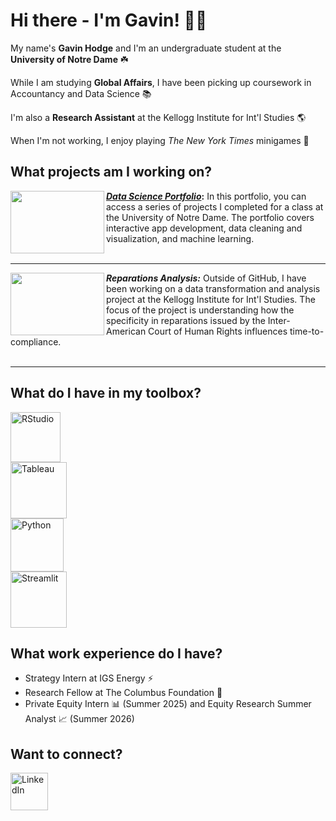 # Hi there - I'm Gavin! 👋😁
My name's **Gavin Hodge** and I'm an undergraduate student at the **University of Notre Dame** ☘️ 

While I am studying **Global Affairs**, I have been picking up coursework in Accountancy and Data Science 📚

I'm also a **Research Assistant** at the Kellogg Institute for Int'l Studies 🌎

When I'm not working, I enjoy playing *The New York Times* minigames 🧩

## What projects am I working on?




<img align="left" width="150" height="100" src="https://github.com/user-attachments/assets/8eb76a8e-2b42-4739-a6a6-f46c2e5ca5ff"> **[*Data Science Portfolio*](https://github.com/g-hodge/Hodge-Data-Science-Portfolio/):** In this portfolio, you can access a series of projects I completed for a class at the University of Notre Dame. The portfolio covers interactive app development, data cleaning and visualization, and machine learning.
<br>
<br>
<hr>

<img align="left" width="150" height="100" src="https://github.com/user-attachments/assets/a9078113-52dc-4701-970e-44ac1699fb48"> ***Reparations Analysis:*** Outside of GitHub, I have been working on a data transformation and analysis project at the Kellogg Institute for Int'l Studies. The focus of the project is understanding how the specificity in reparations issued by the Inter-American Court of Human Rights influences time-to-compliance.
<br>
<br>
<hr>


## What do I have in my toolbox?
<img src="https://github.com/user-attachments/assets/2460cf09-c659-44e1-a4dc-b9e6b8500992" alt="RStudio" width="80"> <br>
<img src="https://github.com/user-attachments/assets/6874a38a-b4ec-418e-923a-37b786fc4b55" alt="Tableau" width="90"> <br>
<img src="https://github.com/user-attachments/assets/9c705119-bb9a-4d84-8993-a1ac70fef621" alt="Python" width="85"> <br>
<img src="https://github.com/user-attachments/assets/a8f21ef3-aa79-4d3f-8697-315de34db99c" alt="Streamlit" width="90"> <br>



## What work experience do I have?
- Strategy Intern at IGS Energy ⚡️
- Research Fellow at The Columbus Foundation 📝
- Private Equity Intern 📊 (Summer 2025) and Equity Research Summer Analyst 📈 (Summer 2026)

## Want to connect?
[<img src="https://github.com/user-attachments/assets/2377dfd1-e31f-448c-add8-06924f99f382" alt="LinkedIn" width="60">](https://www.linkedin.com/in/gavin-hodge/)

